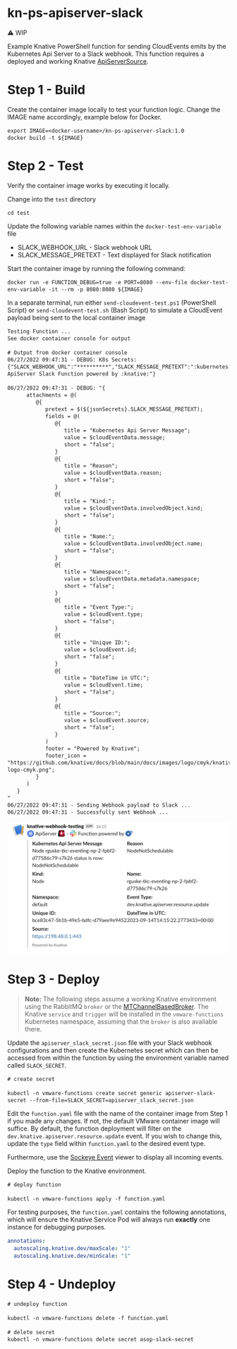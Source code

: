 # kn-ps-apiserver-slack

⚠️ WIP

Example Knative PowerShell function for sending CloudEvents emits by the Kubernetes Api Server to a Slack webhook. This function requires a deployed and working Knative [ApiServerSource](https://knative.dev/docs/eventing/sources/apiserversource/).

# Step 1 - Build

Create the container image locally to test your function logic. Change the IMAGE name accordingly, example below for Docker.

```console
export IMAGE=<docker-username>/kn-ps-apiserver-slack:1.0
docker build -t ${IMAGE}
```

# Step 2 - Test

Verify the container image works by executing it locally.

Change into the `test` directory

```console
cd test
```

Update the following variable names within the `docker-test-env-variable` file

* SLACK_WEBHOOK_URL - Slack webhook URL
* SLACK_MESSAGE_PRETEXT - Text displayed for Slack notification

Start the container image by running the following command:

```console
docker run -e FUNCTION_DEBUG=true -e PORT=8080 --env-file docker-test-env-variable -it --rm -p 8080:8080 ${IMAGE}
```

In a separate terminal, run either `send-cloudevent-test.ps1` (PowerShell Script) or `send-cloudevent-test.sh` (Bash Script) to simulate a CloudEvent payload being sent to the local container image

```console
Testing Function ...
See docker container console for output

# Output from docker container console
06/27/2022 09:47:31 - DEBUG: K8s Secrets:
{"SLACK_WEBHOOK_URL":"**********","SLACK_MESSAGE_PRETEXT":":kubernetes: ApiServer Slack Function powered by :knative:"}

06/27/2022 09:47:31 - DEBUG: "{
      attachments = @(
         @{
            pretext = $(${jsonSecrets}.SLACK_MESSAGE_PRETEXT);
            fields = @(
               @{
                  title = "Kubernetes Api Server Message";
                  value = $cloudEventData.message;
                  short = "false";
               }
               @{
                  title = "Reason";
                  value = $cloudEventData.reason;
                  short = "false";
               }
               @{
                  title = "Kind:";
                  value = $cloudEventData.involvedObject.kind;
                  short = "false";
               }
               @{
                  title = "Name:";
                  value = $cloudEventData.involvedObject.name;
                  short = "false";
               }
               @{
                  title = "Namespace:";
                  value = $cloudEventData.metadata.namespace;
                  short = "false";
               }
               @{
                  title = "Event Type:";
                  value = $cloudEvent.type;
                  short = "false";
               }
               @{
                  title = "Unique ID:";
                  value = $cloudEvent.id;
                  short = "false";
               }
               @{
                  title = "DateTime in UTC:";
                  value = $cloudEvent.time;
                  short = "false";
               }
               @{
                  title = "Source:";
                  value = $cloudEvent.source;
                  short = "false";
               }
            )
            footer = "Powered by Knative";
            footer_icon = "https://github.com/knative/docs/blob/main/docs/images/logo/cmyk/knative-logo-cmyk.png";
         }
      )
   }
"
06/27/2022 09:47:31 - Sending Webhook payload to Slack ...
06/27/2022 09:47:31 - Successfully sent Webhook ...
```

![Alt text](image.png)

# Step 3 - Deploy

> **Note:** The following steps assume a working Knative environment using the RabbitMQ `broker` or the [MTChannelBasedBroker](https://knative.dev/docs/eventing/brokers/broker-types/channel-based-broker/). The Knative `service` and `trigger` will be installed in the
`vmware-functions` Kubernetes namespace, assuming that the `broker` is also available there.
>

Update the `apiserver_slack_secret.json` file with your Slack webhook configurations and then create the Kubernetes secret which can then be accessed from within the function by using the environment variable named called `SLACK_SECRET`.

```console
# create secret

kubectl -n vmware-functions create secret generic apiserver-slack-secret --from-file=SLACK_SECRET=apiserver_slack_secret.json
```

Edit the `function.yaml` file with the name of the container image from Step 1 if you made any changes. If not, the default VMware container image will suffice. By default, the function deployment will filter on the `dev.knative.apiserver.resource.update` event. If you wish to change this, update the `type` field within `function.yaml` to the desired event type.

Furthermore, use the [Sockeye Event](https://github.com/n3wscott/sockeye) viewer to display all incoming events.

Deploy the function to the Knative environment.

```console
# deploy function

kubectl -n vmware-functions apply -f function.yaml
```

For testing purposes, the `function.yaml` contains the following annotations, which will ensure the Knative Service Pod will always run **exactly** one instance for debugging purposes.

```yaml
annotations:
  autoscaling.knative.dev/maxScale: "1"
  autoscaling.knative.dev/minScale: "1"
```

# Step 4 - Undeploy

```console
# undeploy function

kubectl -n vmware-functions delete -f function.yaml

# delete secret
kubectl -n vmware-functions delete secret asop-slack-secret
```